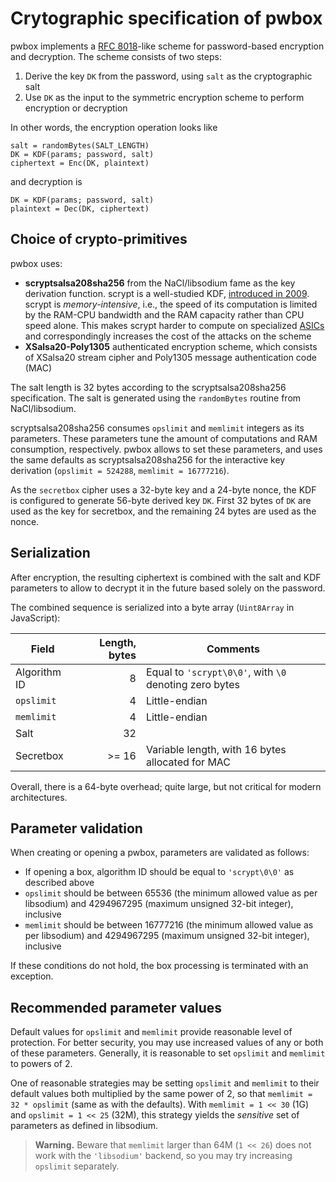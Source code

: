 # Crytographic specification of pwbox

pwbox implements a [RFC 8018][rfc8018]-like scheme for password-based encryption
and decryption. The scheme consists of two steps:
 1. Derive the key `DK` from the password, using `salt` as the cryptographic
    salt
 2. Use `DK` as the input to the symmetric encryption scheme to perform encryption
    or decryption
 
In other words, the encryption operation looks like
```none
salt = randomBytes(SALT_LENGTH)
DK = KDF(params; password, salt)
ciphertext = Enc(DK, plaintext)
```
and decryption is
```none
DK = KDF(params; password, salt)
plaintext = Dec(DK, ciphertext)
```

## Choice of crypto-primitives

pwbox uses:
  * **scryptsalsa208sha256** from the NaCl/libsodium fame as the key derivation
    function. scrypt is a well-studied KDF, [introduced in 2009][scrypt].
    scrypt is *memory-intensive*, i.e., the speed of its computation is limited
    by the RAM-CPU bandwidth and the RAM capacity rather than CPU speed alone.
    This makes scrypt harder to compute on specialized [ASICs][asic] and
    correspondingly increases the cost of the attacks on the scheme
  * **XSalsa20-Poly1305** authenticated encryption scheme, which consists
    of XSalsa20 stream cipher and Poly1305 message authentication code (MAC)
    
The salt length is 32 bytes according to the scryptsalsa208sha256
specification. The salt is generated using the `randomBytes` routine from
NaCl/libsodium.

scryptsalsa208sha256 consumes `opslimit` and `memlimit` integers as its parameters.
These parameters tune the amount of computations and RAM consumption, respectively.
pwbox allows to set these parameters, and uses the same defaults as scryptsalsa208sha256
for the interactive key derivation (`opslimit = 524288`, `memlimit = 16777216`).

As the `secretbox` cipher uses a 32-byte key and a 24-byte nonce, the KDF is configured
to generate 56-byte derived key `DK`. First 32 bytes of `DK` are used as the key
for secretbox, and the remaining 24 bytes are used as the nonce.

## Serialization

After encryption, the resulting ciphertext is combined with the salt and KDF parameters
to allow to decrypt it in the future based solely on the password.

The combined sequence is serialized into a byte array (`Uint8Array` in JavaScript):

|    Field   | Length, bytes | Comments | 
|------------|--------------:|----------|
| Algorithm ID | 8 | Equal to `'scrypt\0\0'`, with `\0` denoting zero bytes |
| `opslimit`   | 4 | Little-endian |
| `memlimit`   | 4 | Little-endian |
| Salt         | 32 |  |
| Secretbox    | >= 16 | Variable length, with 16 bytes allocated for MAC | 

Overall, there is a 64-byte overhead; quite large, but not critical for modern
architectures.

## Parameter validation

When creating or opening a pwbox, parameters are validated as follows:

- If opening a box, algorithm ID should be equal to `'scrypt\0\0'` as described above
- `opslimit` should be between 65536 (the minimum allowed value as per
  libsodium) and 4294967295 (maximum unsigned 32-bit integer), inclusive
- `memlimit` should be between 16777216 (the minimum allowed value as per
  libsodium) and 4294967295 (maximum unsigned 32-bit integer), inclusive

If these conditions do not hold, the box processing is terminated with an exception.

## Recommended parameter values

Default values for `opslimit` and `memlimit` provide reasonable level of protection.
For better security, you may use increased values of any or both of these
parameters. Generally, it is reasonable to set `opslimit` and `memlimit` to
powers of 2.

One of reasonable strategies may be setting `opslimit` and `memlimit`
to their default values both multiplied
by the same power of 2, so that `memlimit = 32 * opslimit` (same as with the defaults).
With `memlimit = 1 << 30` (1G) and `opslimit = 1 << 25` (32M), this strategy
yields the *sensitive* set of parameters as defined in libsodium.

> **Warning.** Beware that `memlimit` larger than 64M (`1 << 26`) does not work
> with the `'libsodium'` backend, so you may try increasing `opslimit` separately.

[rfc8018]: https://tools.ietf.org/html/rfc8018
[scrypt]: http://www.tarsnap.com/scrypt/scrypt.pdf
[asic]: https://en.wikipedia.org/wiki/Application-specific_integrated_circuit
